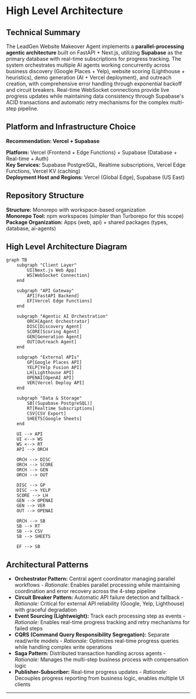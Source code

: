 # High Level Architecture

## Technical Summary

The LeadGen Website Makeover Agent implements a **parallel-processing agentic architecture** built on FastAPI + Next.js, utilizing **Supabase** as the primary database with real-time subscriptions for progress tracking. The system orchestrates multiple AI agents working concurrently across business discovery (Google Places + Yelp), website scoring (Lighthouse + heuristics), demo generation (AI + Vercel deployment), and outreach creation, with comprehensive error handling through exponential backoff and circuit breakers. Real-time WebSocket connections provide live progress updates while maintaining data consistency through Supabase's ACID transactions and automatic retry mechanisms for the complex multi-step pipeline.

## Platform and Infrastructure Choice

**Recommendation: Vercel + Supabase**

**Platform:** Vercel (Frontend + Edge Functions) + Supabase (Database + Real-time + Auth)  
**Key Services:** Supabase PostgreSQL, Realtime subscriptions, Vercel Edge Functions, Vercel KV (caching)  
**Deployment Host and Regions:** Vercel (Global Edge), Supabase (US East)

## Repository Structure

**Structure:** Monorepo with workspace-based organization  
**Monorepo Tool:** npm workspaces (simpler than Turborepo for this scope)  
**Package Organization:** Apps (web, api) + shared packages (types, database, ai-agents)

## High Level Architecture Diagram

```mermaid
graph TB
    subgraph "Client Layer"
        UI[Next.js Web App]
        WS[WebSocket Connection]
    end
    
    subgraph "API Gateway"
        API[FastAPI Backend]
        EF[Vercel Edge Functions]
    end
    
    subgraph "Agentic AI Orchestration"
        ORCH[Agent Orchestrator]
        DISC[Discovery Agent]
        SCORE[Scoring Agent] 
        GEN[Generation Agent]
        OUT[Outreach Agent]
    end
    
    subgraph "External APIs"
        GP[Google Places API]
        YELP[Yelp Fusion API]
        LH[Lighthouse API]
        OPENAI[OpenAI API]
        VER[Vercel Deploy API]
    end
    
    subgraph "Data & Storage"
        SB[(Supabase PostgreSQL)]
        RT[Realtime Subscriptions]
        CSV[CSV Export]
        SHEETS[Google Sheets]
    end
    
    UI --> API
    UI <--> WS
    WS <--> RT
    API --> ORCH
    
    ORCH --> DISC
    ORCH --> SCORE
    ORCH --> GEN
    ORCH --> OUT
    
    DISC --> GP
    DISC --> YELP
    SCORE --> LH
    GEN --> OPENAI
    GEN --> VER
    OUT --> OPENAI
    
    ORCH --> SB
    SB --> RT
    SB --> CSV
    SB --> SHEETS
    
    EF --> SB
```

## Architectural Patterns

- **Orchestrator Pattern:** Central agent coordinator managing parallel workflows - _Rationale:_ Enables parallel processing while maintaining coordination and error recovery across the 4-step pipeline
- **Circuit Breaker Pattern:** Automatic API failure detection and fallback - _Rationale:_ Critical for external API reliability (Google, Yelp, Lighthouse) with graceful degradation
- **Event Sourcing (Lightweight):** Track each processing step as events - _Rationale:_ Enables real-time progress tracking and retry mechanisms for failed steps
- **CQRS (Command Query Responsibility Segregation):** Separate read/write models - _Rationale:_ Optimizes real-time progress queries while handling complex write operations
- **Saga Pattern:** Distributed transaction handling across agents - _Rationale:_ Manages the multi-step business process with compensation logic
- **Publisher-Subscriber:** Real-time progress updates - _Rationale:_ Decouples progress reporting from business logic, enables multiple UI clients

---
